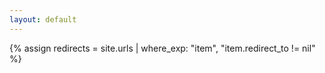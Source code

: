 ```yaml
---
layout: default
---
```


{% assign redirects = site.urls | where_exp: "item", "item.redirect_to != nil" %}